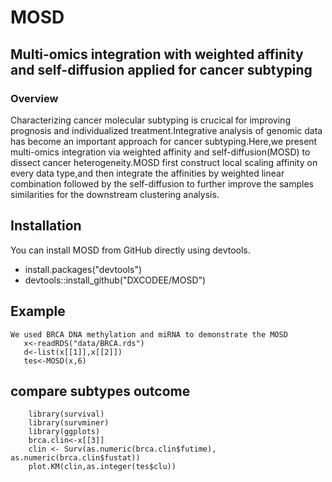 # MOSD

## Multi-omics integration with weighted affinity and self-diffusion  applied  for cancer subtyping
### Overview
Characterizing cancer molecular subtyping  is crucical for improving  prognosis and individualized treatment.Integrative analysis of genomic data has become an important approach for cancer subtyping.Here,we present multi-omics integration via weighted affinity and self-diffusion(MOSD) to dissect cancer heterogeneity.MOSD first construct local scaling affinity on every data type,and then integrate the affinities by weighted linear combination followed by the self-diffusion  to further improve the samples similarities for the downstream clustering analysis.
## Installation

You can install MOSD from GitHub directly using devtools.
- install.packages("devtools")
- devtools::install_github("DXCODEE/MOSD")

## Example
  ```    
  We used BRCA DNA methylation and miRNA to demonstrate the MOSD 
	 x<-readRDS("data/BRCA.rds")
	 d<-list(x[[1]],x[[2]])
	 tes<-MOSD(x,6)
 ```
## compare subtypes outcome

  ```
      library(survival)
      library(survminer)
	  library(ggplots)
	  brca.clin<-x[[3]]
	  clin <- Surv(as.numeric(brca.clin$futime), as.numeric(brca.clin$fustat))
	  plot.KM(clin,as.integer(tes$clu))

 ```

